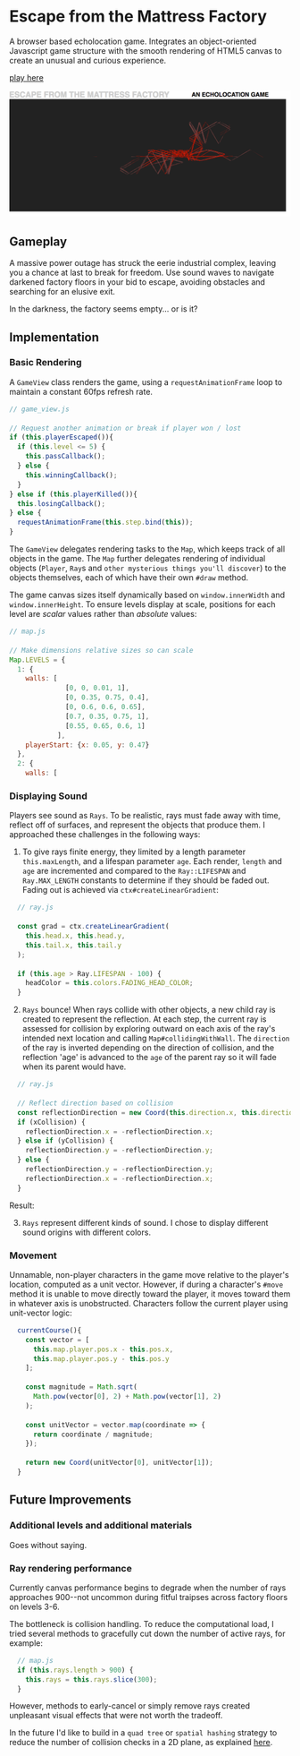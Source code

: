 # Escape from the Mattress Factory
A browser based echolocation game. Integrates an object-oriented Javascript game structure with the smooth rendering of HTML5 canvas to create an unusual and curious experience.

[play here](samblyon.github.io/mattressFactory)

![screenshot](./docs/screenshots/monster_attack.png)

## Gameplay

A massive power outage has struck the eerie industrial complex, leaving you a chance at last to break for freedom. Use sound waves to navigate darkened factory floors in your bid to escape, avoiding obstacles and searching for an elusive exit.

In the darkness, the factory seems empty... or is it?

## Implementation

### Basic Rendering

A `GameView` class renders the game, using a `requestAnimationFrame` loop to maintain a constant 60fps refresh rate.

```javascript
// game_view.js

// Request another animation or break if player won / lost
if (this.playerEscaped()){
  if (this.level <= 5) {
    this.passCallback();
  } else {
    this.winningCallback();
  }
} else if (this.playerKilled()){
  this.losingCallback();
} else {
  requestAnimationFrame(this.step.bind(this));
}
```
The `GameView` delegates rendering tasks to the `Map`, which keeps track of all objects in the game. The `Map` further delegates rendering of individual objects (`Player`, `Ray`s and `other mysterious things you'll discover`) to the objects themselves, each of which have their own `#draw` method.

The game canvas sizes itself dynamically based on `window.innerWidth` and `window.innerHeight`. To ensure levels display at scale, positions for each level are *scalar* values rather than *absolute* values:
```javascript
// map.js

// Make dimensions relative sizes so can scale
Map.LEVELS = {
  1: {
    walls: [
              [0, 0, 0.01, 1],
              [0, 0.35, 0.75, 0.4],
              [0, 0.6, 0.6, 0.65],
              [0.7, 0.35, 0.75, 1],
              [0.55, 0.65, 0.6, 1]
            ],
    playerStart: {x: 0.05, y: 0.47}
  },
  2: {
    walls: [
```

### Displaying Sound
Players see sound as `Rays`. To be realistic, rays must fade away with time, reflect off of surfaces, and represent the objects that produce them. I approached these challenges in the following ways:

1. To give rays finite energy, they limited by a length parameter `this.maxLength`, and a lifespan parameter `age`. Each render, `length` and `age` are incremented and compared to the `Ray::LIFESPAN` and `Ray.MAX_LENGTH` constants to determine if they should be faded out. Fading out is achieved via `ctx#createLinearGradient`:
```javascript
  // ray.js

  const grad = ctx.createLinearGradient(
    this.head.x, this.head.y,
    this.tail.x, this.tail.y
  );

  if (this.age > Ray.LIFESPAN - 100) {
    headColor = this.colors.FADING_HEAD_COLOR;
  }
```

2. `Rays` bounce! When rays collide with other objects, a new child ray is created to represent the reflection. At each step, the current ray is assessed for collision by exploring outward on each axis of the ray's intended next location and calling `Map#collidingWithWall`. The `direction` of the ray is inverted depending on the direction of collision, and the reflection 'age' is advanced to the `age` of the parent ray so it will fade when its parent would have.
```javascript
  // ray.js

  // Reflect direction based on collision
  const reflectionDirection = new Coord(this.direction.x, this.direction.y);
  if (xCollision) {
    reflectionDirection.x = -reflectionDirection.x;
  } else if (yCollision) {
    reflectionDirection.y = -reflectionDirection.y;
  } else {
    reflectionDirection.y = -reflectionDirection.y;
    reflectionDirection.x = -reflectionDirection.x;
  }
```
Result:

3. `Rays` represent different kinds of sound. I chose to display different sound origins with different colors.

### Movement
Unnamable, non-player characters in the game move relative to the player's location, computed as a unit vector. However, if during a character's `#move` method it is unable to move directly toward the player, it moves toward them in whatever axis is unobstructed. Characters follow the current player using unit-vector logic:

```javascript
  currentCourse(){
    const vector = [
      this.map.player.pos.x - this.pos.x,
      this.map.player.pos.y - this.pos.y
    ];

    const magnitude = Math.sqrt(
      Math.pow(vector[0], 2) + Math.pow(vector[1], 2)
    );

    const unitVector = vector.map(coordinate => {
      return coordinate / magnitude;
    });

    return new Coord(unitVector[0], unitVector[1]);
  }
```

## Future Improvements

### Additional levels and additional materials
Goes without saying.

### Ray rendering performance
Currently canvas performance begins to degrade when the number of rays approaches 900--not uncommon during fitful traipses across factory floors on levels 3-6.

The bottleneck is collision handling. To reduce the computational load, I tried several methods to gracefully cut down the number of active rays, for example:
```javascript
  // map.js
  if (this.rays.length > 900) {
    this.rays = this.rays.slice(300);
  }
```
However, methods to early-cancel or simply remove rays created unpleasant visual effects that were not worth the tradeoff.

In the future I'd like to build in a `quad tree` or `spatial hashing` strategy to reduce the number of collision checks in a 2D plane, as explained [here](http://zufallsgenerator.github.io/2014/01/26/visually-comparing-algorithms/).
